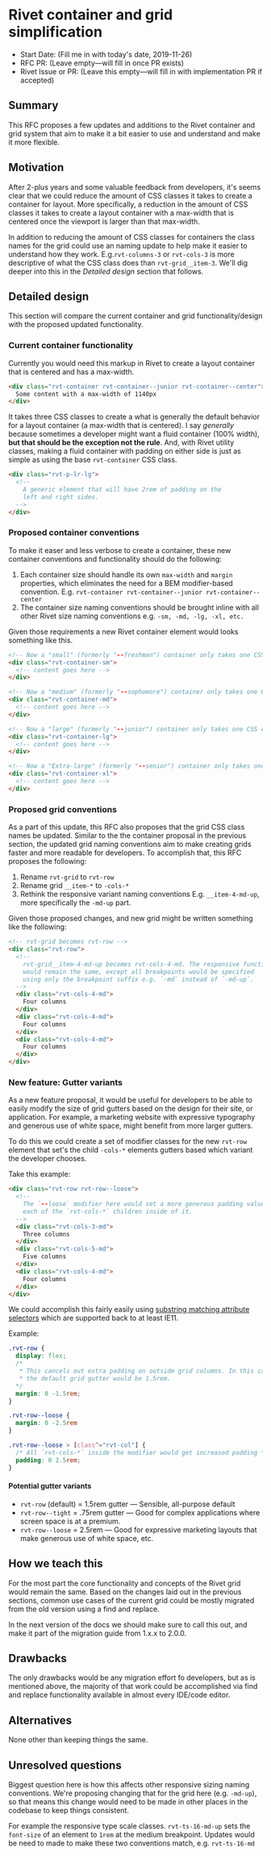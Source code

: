 # Rivet container and grid simplification
- Start Date: (Fill me in with today's date, 2019-11-26)
- RFC PR: (Leave empty—will fill in once PR exists)
- Rivet Issue or PR: (Leave this empty—will fill in with implementation PR if accepted)

## Summary
This RFC proposes a few updates and additions to the Rivet container and grid system that aim to make it a bit easier to use and understand and make it more flexible.

## Motivation
After 2-plus years and some valuable feedback from developers, it's seems clear that we could reduce the amount of CSS classes it takes to create a container for layout. More specifically, a reduction in the amount of CSS classes it takes to create a layout container with a max-width that is centered once the viewport is larger than that max-width. 

In addition to reducing the amount of CSS classes for containers the class names for the grid could use an naming update to help make it easier to understand how they work. E.g.`rvt-columns-3` or `rvt-cols-3` is more descriptive of what the CSS class does than `rvt-grid__item-3`. We'll dig deeper into this in the _Detailed design_ section that follows.

## Detailed design
This section will compare the current container and grid functionality/design with the proposed updated functionality.

### Current container functionality
Currently you would need this markup in Rivet to create a layout container that is centered and has a max-width.

```html
<div class="rvt-container rvt-container--junior rvt-container--center">
  Some content with a max-width of 1140px
</div>
```

It takes three CSS classes to create a what is generally the default behavior for a layout container (a max-width that is centered). I say _generally_ because sometimes a developer might want a fluid container (100% width), **but that should be the exception not the rule**. And, with Rivet utility classes, making a fluid container with padding on either side is just as simple as using the base `rvt-container` CSS class.

```html
<div class="rvt-p-lr-lg">
  <!--
    A generic element that will have 2rem of padding on the
    left and right sides.
  -->
</div>
```

### Proposed container conventions
To make it easer and less verbose to create a container, these new container conventions and functionality should do the following:

1. Each container size should handle its own `max-width` and `margin` properties, which eliminates the need for a BEM modifier-based convention. E.g. `rvt-container rvt-container--junior rvt-container--center`
1. The container size naming conventions should be brought inline with all other Rivet size naming conventions e.g. `-sm, -md, -lg, -xl, etc.`

Given those requirements a new Rivet container element would looks something like this.

```html
<!-- Now a "small" (formerly "--freshman") container only takes one CSS class-->
<div class="rvt-container-sm">
  <!-- content goes here -->
</div>

<!-- Now a "medium" (formerly "--sophomore") container only takes one CSS class-->
<div class="rvt-container-md">
  <!-- content goes here -->
</div>

<!-- Now a "large" (formerly "--junior") container only takes one CSS class-->
<div class="rvt-container-lg">
  <!-- content goes here -->
</div>

<!-- Now a "Extra-large" (formerly "--senior") container only takes one CSS class-->
<div class="rvt-container-xl">
  <!-- content goes here -->
</div>
```

### Proposed grid conventions
As a part of this update, this RFC also proposes that the grid CSS class names be updated. Similar to the the container proposal in the previous section, the updated grid naming conventions aim to make creating grids faster and more readable for developers. To accomplish that, this RFC proposes the following:

1. Rename `rvt-grid` to `rvt-row`
1. Rename grid `__item-*` to `-cols-*`
1. Rethink the responsive variant naming conventions E.g. `__item-4-md-up`, more specifically the `-md-up` part.

Given those proposed changes, and new grid might be written something like the following:

```html
<!-- rvt-grid becomes rvt-row -->
<div class="rvt-row">
  <!--
    rvt-grid__item-4-md-up becomes rvt-cols-4-md. The responsive functionality
    would remain the same, except all breakpoints would be specified
    using only the breakpoint suffix e.g. `-md` instead of `-md-up`.
  -->
  <div class="rvt-cols-4-md">
    Four columns
  </div>
  <div class="rvt-cols-4-md">
    Four columns
  </div>
  <div class="rvt-cols-4-md">
    Four columns
  </div>
</div>
```

### New feature: Gutter variants
As a new feature proposal, it would be useful for developers to be able to easily modify the size of grid gutters based on the design for their site, or application. For example, a marketing website with expressive typography and generous use of white space, might benefit from more larger gutters.

To do this we could create a set of modifier classes for the new `rvt-row` element that set's the child `-cols-*` elements gutters based which variant the developer chooses.

Take this example:

```html
<div class="rvt-row rvt-row--loose">
  <!--
    The `--loose` modifier here would set a more generous padding value for
    each of the `rvt-cols-*` children inside of it.
  -->
  <div class="rvt-cols-3-md">
    Three columns
  </div>
  <div class="rvt-cols-5-md">
    Five columns
  </div>
  <div class="rvt-cols-4-md">
    Four columns
  </div>
</div>
```

We could accomplish this fairly easily using [substring matching attribute selectors](https://www.w3.org/TR/selectors-3/#attribute-substrings) which are supported back to at least IE11.

Example:

```css
.rvt-row {
  display: flex;
  /*
   * This cancels out extra padding on outside grid columns. In this case
   * the default grid gutter would be 1.5rem.
  */
  margin: 0 -1.5rem;
}

.rvt-row--loose {
  margin: 0 -2.5rem
}

.rvt-row--loose > [class^="rvt-col"] {
  /* All `rvt-cols-*` inside the modifier would get increased padding */
  padding: 0 2.5rem;
}
```

#### Potential gutter variants
- `rvt-row` (default) = 1.5rem gutter — Sensible, all-purpose default
- `rvt-row--tight` = .75rem gutter — Good for complex applications where screen space is at a premium.
- `rvt-row--loose` = 2.5rem — Good for expressive marketing layouts that make generous use of white space, etc.

## How we teach this
For the most part the core functionality and concepts of the Rivet grid would remain the same. Based on the changes laid out in the previous sections, common use cases of the current grid could be mostly migrated from the old version using a find and replace.

In the next version of the docs we should make sure to call this out, and make it part of the migration guide from 1.x.x to 2.0.0.

## Drawbacks
The only drawbacks would be any migration effort fo developers, but as is mentioned above, the majority of that work could be accomplished via find and replace functionality available in almost every IDE/code editor.

## Alternatives
None other than keeping things the same.

## Unresolved questions
Biggest question here is how this affects other responsive sizing naming conventions. We're proposing changing that for the grid here (e.g. `-md-up`), so that means this change would need to be made in other places in the codebase to keep things consistent.

For example the responsive type scale classes. `rvt-ts-16-md-up` sets the `font-size` of an element to  `1rem` at the medium breakpoint. Updates would be need to made to make these two conventions match, e.g. `rvt-ts-16-md`